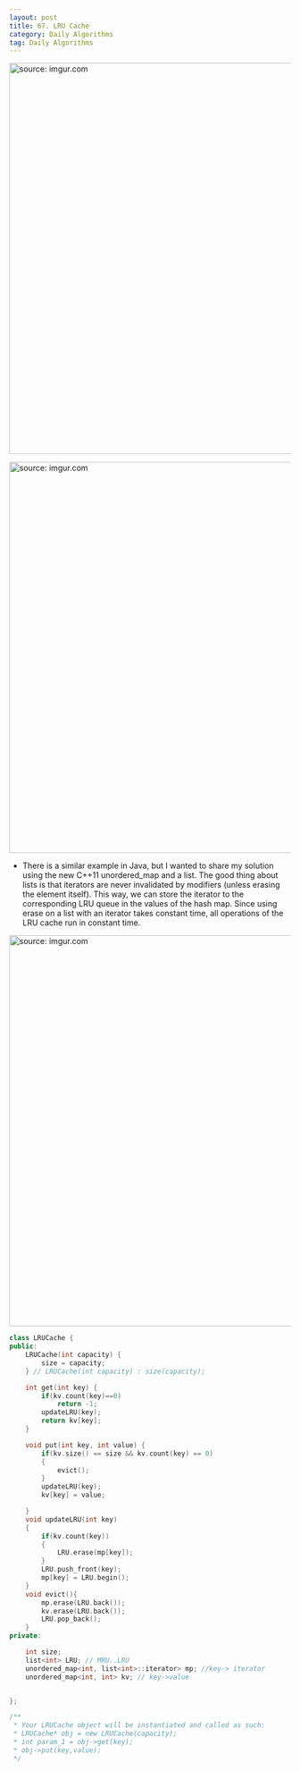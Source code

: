 ```yaml
---
layout: post
title: 67. LRU Cache
category: Daily Algorithms
tag: Daily Algorithms
---
```


<a href="https://postimg.cc/yD9wGyRX"><img src="https://i.postimg.cc/QdnhH6xP/Capture.jpg" width="700px" title="source: imgur.com" /><a>

<a href="https://postimg.cc/7Gp3j000"><img src="https://i.postimg.cc/nrL3j1LR/Capture.jpg" width="700px" title="source: imgur.com" /><a>


- There is a similar example in Java, but I wanted to share my solution using the new C++11 unordered_map and a list. The good thing about lists is that iterators are never invalidated by modifiers (unless erasing the element itself). This way, we can store the iterator to the corresponding LRU queue in the values of the hash map. Since using erase on a list with an iterator takes constant time, all operations of the LRU cache run in constant time.

<a href="https://postimg.cc/TKp48qWH"><img src="https://i.postimg.cc/dVBPy5Qv/Capture.jpg" width="700px" title="source: imgur.com" /><a>


```c++
class LRUCache {
public:
    LRUCache(int capacity) {
        size = capacity;
    } // LRUCache(int capacity) : size(capacity);

    int get(int key) {
        if(kv.count(key)==0)
            return -1;
        updateLRU(key);
        return kv[key];
    }

    void put(int key, int value) {
        if(kv.size() == size && kv.count(key) == 0)
        {
            evict();
        }
        updateLRU(key);
        kv[key] = value;

    }
    void updateLRU(int key)
    {
        if(kv.count(key))
        {
            LRU.erase(mp[key]);
        }
        LRU.push_front(key);
        mp[key] = LRU.begin();
    }
    void evict(){
        mp.erase(LRU.back());
        kv.erase(LRU.back());
        LRU.pop_back();
    }
private:

    int size;
    list<int> LRU; // MRU..LRU
    unordered_map<int, list<int>::iterator> mp; //key-> iterator
    unordered_map<int, int> kv; // key->value


};

/**
 * Your LRUCache object will be instantiated and called as such:
 * LRUCache* obj = new LRUCache(capacity);
 * int param_1 = obj->get(key);
 * obj->put(key,value);
 */
```
